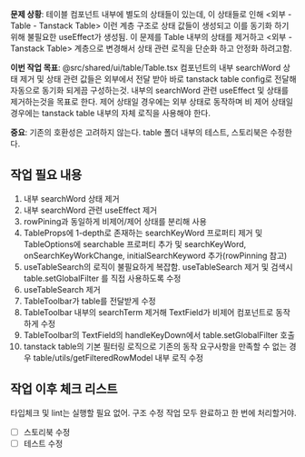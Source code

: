 **문제 상황**: 테이블 컴포넌트 내부에 별도의 상태들이 있는데, 이 상태들로 인해 <외부 - Table - Tanstack Table> 이런 계층 구조로 상태 값들이 생성되고 이를 동기화 하기 위해 불필요한 useEffect가 생성됨. 이 문제를 Table 내부의 상태를 제거하고 <외부 - Tanstack Table> 계층으로 변경해서 상태 관련 로직을 단순화 하고 안정화 하려고함.

**이번 작업 목표**: @src/shared/ui/table/Table.tsx 컴포넌트의 내부 searchWord 상태 제거 및 상태 관련 값들은 외부에서 전달 받아 바로 tanstack table config로 전달해 자동으로 동기화 되게끔 구성하는것. 내부의 searchWord 관련 useEffect 및 상태를 제거하는것을 목표로 한다. 제어 상태일 경우에는 외부 상태로 동작하며 비 제어 상태일 경우에는 tanstack table 내부의 자체 로직을 사용해야 한다.

**중요**: 기존의 호환성은 고려하지 않는다. table 폴더 내부의 테스트, 스토리북은 수정한다.

## 작업 필요 내용

1. 내부 searchWord 상태 제거
2. 내부 searchWord 관련 useEffect 제거
3. rowPining과 동일하게 비제어/제어 상태를 분리해 사용
4. TableProps에 1-depth로 존재하는 searchKeyWord 프로퍼티 제거 및 TableOptions에 searchable 프로퍼티 추가 및 searchKeyWord, onSearchKeyWorkChange, initialSearchKeyword 추가(rowPinning 참고)
5. useTableSearch의 로직이 불필요하게 복잡함. useTableSearch 제거 및 검색시 table.setGlobalFilter 를 직접 사용하도록 수정 
6. useTableSearch 제거
7. TableToolbar가 table를 전달받게 수정
8. TableToolbar 내부의 searchTerm 제거해 TextField가 비제어 컴포넌트로 동작하게 수정
9. TableToolbar의 TextField의 handleKeyDown에서 table.setGlobalFilter 호출
10. tanstack table의 기본 필터링 로직으로 기존의 동작 요구사항을 만족할 수 없는 경우 table/utils/getFilteredRowModel 내부 로직 수정

## 작업 이후 체크 리스트
타입체크 및 lint는 실행할 필요 없어. 구조 수정 작업 모두 완료하고 한 번에 처리할거야.

- [ ] 스토리북 수정
- [ ] 테스트 수정